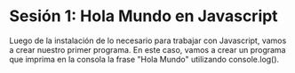 # Sesión 1: Hola Mundo en Javascript

Luego de la instalación de lo necesario para trabajar con Javascript, vamos a crear nuestro primer programa.
En este caso, vamos a crear un programa que imprima en la consola la frase "Hola Mundo" utilizando console.log().
